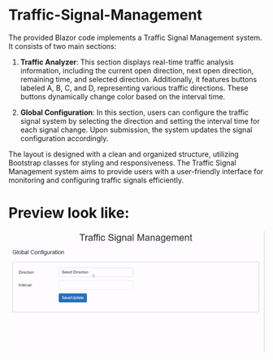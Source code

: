 # Traffic-Signal-Management
 The provided Blazor code implements a Traffic Signal Management system. It consists of two main sections: 

1. **Traffic Analyzer**: This section displays real-time traffic analysis information, including the current open direction, next open direction, remaining time, and selected direction. Additionally, it features buttons labeled A, B, C, and D, representing various traffic directions. These buttons dynamically change color based on the interval time.

2. **Global Configuration**: In this section, users can configure the traffic signal system by selecting the direction and setting the interval time for each signal change. Upon submission, the system updates the signal configuration accordingly.

The layout is designed with a clean and organized structure, utilizing Bootstrap classes for styling and responsiveness. The Traffic Signal Management system aims to provide users with a user-friendly interface for monitoring and configuring traffic signals efficiently.

# Preview look like:

![gif](https://github.com/Vijay-Kumavat/Traffic-Signal-Management/blob/main/wwwroot/assets/video.gif)

